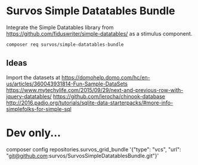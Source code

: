 # Survos Simple Datatables Bundle

Integrate the Simple Datatables library from https://github.com/fiduswriter/simple-datatables/ as a stimulus component.


```bash
composer req survos/simple-datatables-bundle
```

## 

## Ideas

Import the datasets at https://domohelp.domo.com/hc/en-us/articles/360043931814-Fun-Sample-DataSets
https://www.mytechylife.com/2015/09/29/next-and-previous-row-with-jquery-datatables/
https://github.com/lerocha/chinook-database
http://2016.padjo.org/tutorials/sqlite-data-starterpacks/#more-info-simplefolks-for-simple-sql

# Dev only...

composer config repositories.survos_grid_bundle '{"type": "vcs", "url": "git@github.com:survos/SurvosSimpleDatatablesBundle.git"}'

